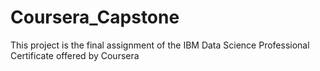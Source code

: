# Coursera_Capstone
This project is the final assignment of the IBM Data Science Professional Certificate offered by Coursera
